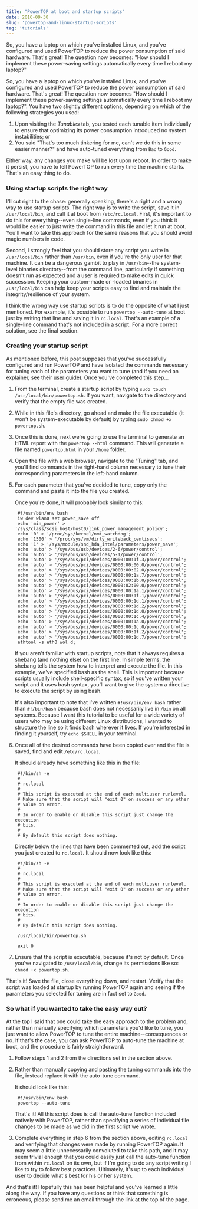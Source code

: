 ```yaml
---
title: "PowerTOP at boot and startup scripts"
date: 2016-09-30
slug: 'powertop-and-linux-startup-scripts'
tag: 'tutorials'
---
```


So, you have a laptop on which you've installed Linux, and you've configured and used PowerTOP to reduce the power consumption of said hardware. That's great! The question now becomes: "How should I implement these power-saving settings automatically every time I reboot my laptop?"
<!--more-->

So, you have a laptop on which you've installed Linux, and you've configured and used PowerTOP to reduce the power consumption of said hardware. That's great! The question now becomes "How should I implement these power-saving settings automatically every time I reboot my laptop?". You have two slightly different options, depending on which of the following strategies you used:

1. Upon visiting the *Tunables* tab, you tested each tunable item individually to ensure that optimizing its power consumption introduced no system instabilities; or
2. You said "That's too much tinkering for me, can't we do this in some easier manner?" and have auto-tuned everything from `Bad` to `Good`.

Either way, any changes you make will be lost upon reboot. In order to make it persist, you have to tell PowerTOP to run every time the machine starts. That's an easy thing to do.

### Using startup scripts the right way ###
I'll cut right to the chase: generally speaking, there's a right and a wrong way to use startup scripts. The right way is to write the script, save it in `/usr/local/bin`, and call it at boot from `/etc/rc.local`. First, it's important to do this for everything--even single-line commands, even if you think it would be easier to just write the command in this file and let it run at boot. You'll want to take this approach for the same reasons that you should avoid magic numbers in code.

Second, I strongly feel that you should store any script you write in `/usr/local/bin` rather than `/usr/bin`, even if you're the only user for that machine. It can be a dangerous gambit to play in `/usr/bin`--the system-level binaries directory--from the command line, particularly if something doesn't run as expected and a user is required to make edits in quick succession. Keeping your custom-made or -loaded binaries in `/usr/local/bin` can help keep your scripts easy to find and maintain the integrity/resilience of your system.  

I think the wrong way use startup scripts is to do the opposite of what I just mentioned. For example, it's possible to run `powertop --auto-tune` at boot just by writing that line and saving it in `rc.local`. That's an example of a single-line command that's not included in a script. For a more correct solution, see the final section.

### Creating your startup script ###
As mentioned before, this post supposes that you've successfully configured and run PowerTOP and have isolated the commands necessary for tuning each of the parameters you want to tune (and if you need an explainer, see their [user guide](https://01.org/sites/default/files/page/powertop_users_guide_201412.pdf)). Once you've completed this step...

1. From the terminal, create a startup script by typing `sudo touch /usr/local/bin/powertop.sh`. If you want, navigate to the directory and verify that the empty file was created.
2. While in this file's directory, go ahead and make the file executable (it won't be system-executable by default) by typing `sudo chmod +x powertop.sh`.
3. Once this is done, next we're going to use the terminal to generate an HTML report with the `powertop --html` command. This will generate a file named `powertop.html` in your `/home` folder.
4. Open the file with a web browser, navigate to the "Tuning" tab, and you'll find commands in the right-hand column necessary to tune their corresponding parameters in the left-hand column.
5. For each parameter that you've decided to tune, copy only the command and paste it into the file you created.

	Once you're done, it will probably look similar to this:

        #!/usr/bin/env bash
        iw dev wlan0 set power_save off
        echo 'min_power' > '/sys/class/scsi_host/host0/link_power_management_policy';
        echo '0' > '/proc/sys/kernel/nmi_watchdog';
        echo '1500' > '/proc/sys/vm/dirty_writeback_centisecs';
        echo '1' > '/sys/module/snd_hda_intel/parameters/power_save';
        echo 'auto' > '/sys/bus/usb/devices/2-6/power/control';
        echo 'auto' > '/sys/bus/usb/devices/5-1/power/control';
        echo 'auto' > '/sys/bus/pci/devices/0000:00:1f.3/power/control';
        echo 'auto' > '/sys/bus/pci/devices/0000:00:00.0/power/control';
        echo 'auto' > '/sys/bus/pci/devices/0000:00:02.0/power/control';
        echo 'auto' > '/sys/bus/pci/devices/0000:00:1a.7/power/control';
        echo 'auto' > '/sys/bus/pci/devices/0000:00:1b.0/power/control';
        echo 'auto' > '/sys/bus/pci/devices/0000:02:00.0/power/control';
        echo 'auto' > '/sys/bus/pci/devices/0000:00:1a.1/power/control';
        echo 'auto' > '/sys/bus/pci/devices/0000:00:1f.1/power/control';
        echo 'auto' > '/sys/bus/pci/devices/0000:00:1d.1/power/control';
        echo 'auto' > '/sys/bus/pci/devices/0000:00:1d.2/power/control';
        echo 'auto' > '/sys/bus/pci/devices/0000:00:1d.0/power/control';
        echo 'auto' > '/sys/bus/pci/devices/0000:00:1c.4/power/control';
        echo 'auto' > '/sys/bus/pci/devices/0000:00:1a.0/power/control';
        echo 'auto' > '/sys/bus/pci/devices/0000:00:1c.0/power/control';
        echo 'auto' > '/sys/bus/pci/devices/0000:00:1f.2/power/control';
        echo 'auto' > '/sys/bus/pci/devices/0000:00:1d.7/power/control';
        ethtool -s eth0 wol d;

    If you aren't familiar with startup scripts, note that it always requires a shebang (and nothing else) on the first line. In simple terms, the shebang tells the system how to interpret and execute the file. In this example, we've specified bash as the shell. This is important because scripts usually include shell-specific syntax, so if you've written your script and it uses bash syntax, you'll want to give the system a directive to execute the script by using bash.

    It's also important to note that I've written `#!usr/bin/env bash` rather than `#!/bin/bash` because bash does not necessarily live in `/bin` on all systems. Because I want this tutorial to be useful for a wide variety of users who may be using different Linux distributions, I wanted to structure the line so it finds bash wherever it lives. If you're interested in finding it yourself, try `echo $SHELL` in your terminal.

6. Once all of the desired commands have been copied over and the file is saved, find and edit `/etc/rc.local`.

    It should already have something like this in the file:

        #!/bin/sh -e
	    #
	    # rc.local
	    #
	    # This script is executed at the end of each multiuser runlevel.
	    # Make sure that the script will "exit 0" on success or any other
	    # value on error.
	    #
	    # In order to enable or disable this script just change the execution
	    # bits.
	    #
	    # By default this script does nothing.

    Directly below the lines that have been commented out, add the script you just created to `rc.local`. It should now look like this:

        #!/bin/sh -e
	    #
	    # rc.local
	    #
	    # This script is executed at the end of each multiuser runlevel.
	    # Make sure that the script will "exit 0" on success or any other
	    # value on error.
	    #
	    # In order to enable or disable this script just change the execution
	    # bits.
	    #
	    # By default this script does nothing.

	    /usr/local/bin/powertop.sh

	    exit 0

7. Ensure that the script is executable, because it's not by default. Once you've navigated to `/usr/local/bin`, change its permissions like so: `chmod +x powertop.sh`.

That's it! Save the file, close everything down, and restart. Verify that the script was loaded at startup by running PowerTOP again and seeing if the parameters you selected for tuning are in fact set to `Good`.

### So what if you wanted to take the easy way out? ###

At the top I said that one could take the easy approach to the problem and, rather than manually specifying which parameters you'd like to tune, you just want to allow PowerTOP to tune the entire machine--consequences or no. If that's the case, you can ask PowerTOP to auto-tune the machine at boot, and the procedure is fairly straightforward.

1. Follow steps 1 and 2 from the directions set in the section above.
2. Rather than manually copying and pasting the tuning commands into the file, instead replace it with the auto-tune command.

    It should look like this:

        #!/usr/bin/env bash
        powertop --auto-tune

    That's it! All this script does is call the auto-tune function included natively with PowerTOP, rather than specifying a series of individual file changes to be made as we did in the first script we wrote.

3. Complete everything in step 6 from the section above, editing `rc.local` and verifying that changes were made by running PowerTOP again. It may seem a little unnecessarily convoluted to take this path, and it may seem trivial enough that you could easily just call the auto-tune function from within `rc.local` on its own, but if I'm going to do any script writing I like to try to follow best practices. Ultimately, it's up to each individual user to decide what's best for his or her system.

And that's it! Hopefully this has been helpful and you've learned a little along the way. If you have any questions or think that something is erroneous, please send me an email through the link at the top of the page.
